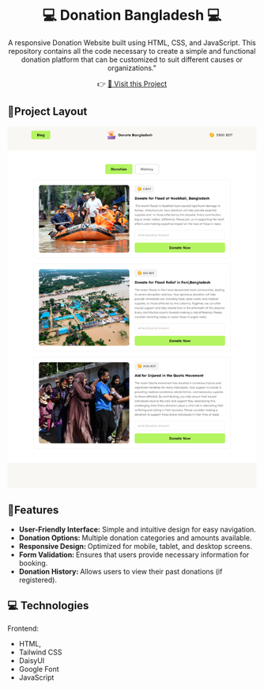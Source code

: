  
<h1 align="center" style="font-weight: bold;">💻 Donation Bangladesh  💻</h1>
<p align="center">A responsive Donation Website built using HTML, CSS, and JavaScript. This repository contains all the code necessary to create a simple and functional donation platform that can be customized to suit different causes or organizations."</p>

<p align="center">
   👉 <a target='_blank' href=" https://rehan606.github.io/Donation-Website-using-JavaScript-DOM-Manipulation/">📱 Visit this Project</a>
</p> 

 <h2 id="layout">🎨Project Layout</h2>
 
 <p align="center">
<img src='./images/Donation.png'/>

</br>

<h2 id="layout">🎨Features</h2>
 <ul>

   <li> <b> User-Friendly Interface:</b> Simple and intuitive design for easy navigation. </li>
   <li> <b> Donation Options: </b>  Multiple donation categories and amounts available. </li>
   <li> <b> Responsive Design: </b> Optimized for mobile, tablet, and desktop screens. </li>
   <li> <b> Form Validation: </b>  Ensures that users provide necessary information for booking. </li>
   <li> <b> Donation History: </b> Allows users to view their past donations (if registered). </li>
 
 </ul>

 <h2 id="technologies">💻 Technologies</h2>

Frontend: 
- HTML, 
- Tailwind CSS 
- DaisyUI
- Google Font
- JavaScript
  



